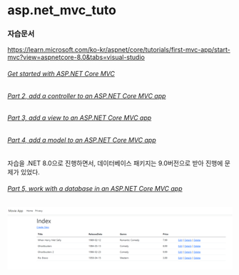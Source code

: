 # asp.net_mvc_tuto



### 자습문서

https://learn.microsoft.com/ko-kr/aspnet/core/tutorials/first-mvc-app/start-mvc?view=aspnetcore-8.0&tabs=visual-studio



###### [Get started with ASP.NET Core MVC](https://learn.microsoft.com/en-us/aspnet/core/tutorials/first-mvc-app/start-mvc?view=aspnetcore-8.0&tabs=visual-studio)



###### [Part 2, add a controller to an ASP.NET Core MVC app](https://learn.microsoft.com/en-us/aspnet/core/tutorials/first-mvc-app/adding-controller?view=aspnetcore-8.0&tabs=visual-studio)



###### [Part 3, add a view to an ASP.NET Core MVC app](https://learn.microsoft.com/en-us/aspnet/core/tutorials/first-mvc-app/adding-view?view=aspnetcore-8.0&tabs=visual-studio)



###### [Part 4, add a model to an ASP.NET Core MVC app](https://learn.microsoft.com/en-us/aspnet/core/tutorials/first-mvc-app/adding-model?view=aspnetcore-8.0&tabs=visual-studio)

자습을 .NET 8.0으로 진행하면서, 데이터베이스 패키지는 9.0버전으로 받아 진행에 문제가 있었다.



###### [Part 5, work with a database in an ASP.NET Core MVC app](https://learn.microsoft.com/en-us/aspnet/core/tutorials/first-mvc-app/working-with-sql?view=aspnetcore-8.0&tabs=visual-studio)

![image-20240912180544371](assets/image-20240912180544371.png)
